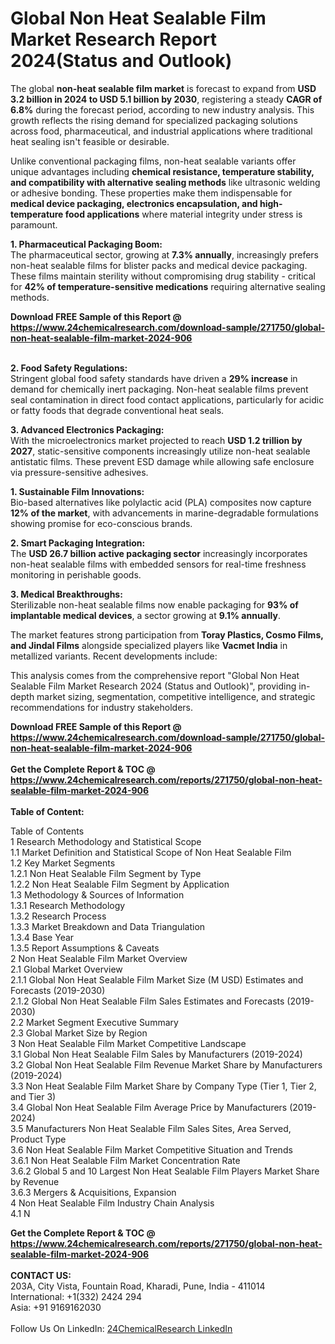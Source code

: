 <h1>Global Non Heat Sealable Film Market Research Report 2024(Status and Outlook)</h1><p>The global <strong>non-heat sealable film market</strong> is forecast to expand from <strong>USD 3.2 billion in 2024 to USD 5.1 billion by 2030</strong>, registering a steady <strong>CAGR of 6.8%</strong> during the forecast period, according to new industry analysis. This growth reflects the rising demand for specialized packaging solutions across food, pharmaceutical, and industrial applications where traditional heat sealing isn't feasible or desirable.</p><p>Unlike conventional packaging films, non-heat sealable variants offer unique advantages including <strong>chemical resistance, temperature stability, and compatibility with alternative sealing methods</strong> like ultrasonic welding or adhesive bonding. These properties make them indispensable for <strong>medical device packaging, electronics encapsulation, and high-temperature food applications</strong> where material integrity under stress is paramount.</p><p><strong>1. Pharmaceutical Packaging Boom:</strong><br>
The pharmaceutical sector, growing at <strong>7.3% annually</strong>, increasingly prefers non-heat sealable films for blister packs and medical device packaging. These films maintain sterility without compromising drug stability - critical for <strong>42% of temperature-sensitive medications</strong> requiring alternative sealing methods.</p><div><b>Download FREE Sample of this Report @ 
            <a href="https://www.24chemicalresearch.com/download-sample/271750/global-non-heat-sealable-film-market-2024-906">
            https://www.24chemicalresearch.com/download-sample/271750/global-non-heat-sealable-film-market-2024-906</a></b></div><br><p><strong>2. Food Safety Regulations:</strong><br>
Stringent global food safety standards have driven a <strong>29% increase</strong> in demand for chemically inert packaging. Non-heat sealable films prevent seal contamination in direct food contact applications, particularly for acidic or fatty foods that degrade conventional heat seals.</p><p><strong>3. Advanced Electronics Packaging:</strong><br>
With the microelectronics market projected to reach <strong>USD 1.2 trillion by 2027</strong>, static-sensitive components increasingly utilize non-heat sealable antistatic films. These prevent ESD damage while allowing safe enclosure via pressure-sensitive adhesives.</p><p><strong>1. Sustainable Film Innovations:</strong><br>
Bio-based alternatives like polylactic acid (PLA) composites now capture <strong>12% of the market</strong>, with advancements in marine-degradable formulations showing promise for eco-conscious brands.</p><p><strong>2. Smart Packaging Integration:</strong><br>
The <strong>USD 26.7 billion active packaging sector</strong> increasingly incorporates non-heat sealable films with embedded sensors for real-time freshness monitoring in perishable goods.</p><p><strong>3. Medical Breakthroughs:</strong><br>
Sterilizable non-heat sealable films now enable packaging for <strong>93% of implantable medical devices</strong>, a sector growing at <strong>9.1% annually</strong>.</p><p>The market features strong participation from <strong>Toray Plastics, Cosmo Films, and Jindal Films</strong> alongside specialized players like <strong>Vacmet India</strong> in metallized variants. Recent developments include:</p><p>This analysis comes from the comprehensive report "Global Non Heat Sealable Film Market Research 2024 (Status and Outlook)", providing in-depth market sizing, segmentation, competitive intelligence, and strategic recommendations for industry stakeholders.</p><div><b>Download FREE Sample of this Report @ 
            <a href="https://www.24chemicalresearch.com/download-sample/271750/global-non-heat-sealable-film-market-2024-906">
            https://www.24chemicalresearch.com/download-sample/271750/global-non-heat-sealable-film-market-2024-906</a></b></div><br><div><b>Get the Complete Report & TOC @ 
            <a href="https://www.24chemicalresearch.com/reports/271750/global-non-heat-sealable-film-market-2024-906">
            https://www.24chemicalresearch.com/reports/271750/global-non-heat-sealable-film-market-2024-906</a></b></div><br>
            <b>Table of Content:</b><p>Table of Contents<br />
1 Research Methodology and Statistical Scope<br />
1.1 Market Definition and Statistical Scope of Non Heat Sealable Film<br />
1.2 Key Market Segments<br />
1.2.1 Non Heat Sealable Film Segment by Type<br />
1.2.2 Non Heat Sealable Film Segment by Application<br />
1.3 Methodology & Sources of Information<br />
1.3.1 Research Methodology<br />
1.3.2 Research Process<br />
1.3.3 Market Breakdown and Data Triangulation<br />
1.3.4 Base Year<br />
1.3.5 Report Assumptions & Caveats<br />
2 Non Heat Sealable Film Market Overview<br />
2.1 Global Market Overview<br />
2.1.1 Global Non Heat Sealable Film Market Size (M USD) Estimates and Forecasts (2019-2030)<br />
2.1.2 Global Non Heat Sealable Film Sales Estimates and Forecasts (2019-2030)<br />
2.2 Market Segment Executive Summary<br />
2.3 Global Market Size by Region<br />
3 Non Heat Sealable Film Market Competitive Landscape<br />
3.1 Global Non Heat Sealable Film Sales by Manufacturers (2019-2024)<br />
3.2 Global Non Heat Sealable Film Revenue Market Share by Manufacturers (2019-2024)<br />
3.3 Non Heat Sealable Film Market Share by Company Type (Tier 1, Tier 2, and Tier 3)<br />
3.4 Global Non Heat Sealable Film Average Price by Manufacturers (2019-2024)<br />
3.5 Manufacturers Non Heat Sealable Film Sales Sites, Area Served, Product Type<br />
3.6 Non Heat Sealable Film Market Competitive Situation and Trends<br />
3.6.1 Non Heat Sealable Film Market Concentration Rate<br />
3.6.2 Global 5 and 10 Largest Non Heat Sealable Film Players Market Share by Revenue<br />
3.6.3 Mergers & Acquisitions, Expansion<br />
4 Non Heat Sealable Film Industry Chain Analysis<br />
4.1 N</p><div><b>Get the Complete Report & TOC @ 
            <a href="https://www.24chemicalresearch.com/reports/271750/global-non-heat-sealable-film-market-2024-906">
            https://www.24chemicalresearch.com/reports/271750/global-non-heat-sealable-film-market-2024-906</a></b></div><br><b>CONTACT US:</b><br>
            203A, City Vista, Fountain Road, Kharadi, Pune, India - 411014<br>
            International: +1(332) 2424 294<br>
            Asia: +91 9169162030 <br><br>
            Follow Us On LinkedIn: <a href="https://www.linkedin.com/company/24chemicalresearch/">24ChemicalResearch LinkedIn</a>